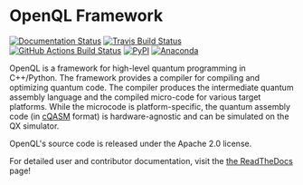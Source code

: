 # OpenQL Framework #

[![Documentation Status](https://readthedocs.org/projects/openql/badge/?version=latest)](https://openql.readthedocs.io/en/latest/?badge=latest)
[![Travis Build Status](https://travis-ci.com/QuTech-Delft/OpenQL.svg?branch=develop)](https://travis-ci.com/QuTech-Delft/OpenQL)
[![GitHub Actions Build Status](https://github.com/QuTech-Delft/OpenQL/workflows/Test/badge.svg)](https://github.com/qutech-delft/OpenQL/actions)
[![PyPI](https://badgen.net/pypi/v/qutechopenql)](https://pypi.org/project/qutechopenql/)
[![Anaconda](https://anaconda.org/qutech/openql/badges/version.svg)](https://anaconda.org/qutech/openql/)

OpenQL is a framework for high-level quantum programming in C++/Python. The
framework provides a compiler for compiling and optimizing quantum code. The
compiler produces the intermediate quantum assembly language and the compiled
micro-code for various target platforms. While the microcode is
platform-specific, the quantum assembly code
(in [cQASM](https://libqasm.readthedocs.io/) format) is hardware-agnostic and
can be simulated on the QX simulator.

OpenQL's source code is released under the Apache 2.0 license.

For detailed user and contributor documentation, visit the
[the ReadTheDocs](https://openql.readthedocs.io) page!
